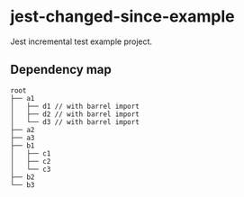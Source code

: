# jest-changed-since-example

Jest incremental test example project.

## Dependency map

```
root
├── a1
│   ├── d1 // with barrel import
│   ├── d2 // with barrel import
│   └── d3 // with barrel import
├── a2
├── a3
├── b1
│   ├── c1
│   ├── c2
│   └── c3
├── b2
└── b3
```
